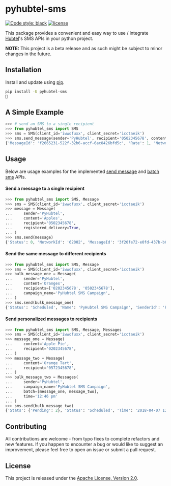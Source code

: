 # pyhubtel-sms

[![Code style: black](https://img.shields.io/badge/code%20style-black-000000.svg)](https://github.com/ambv/black) [![license](https://img.shields.io/badge/license-apache%202.0-brightgreen.svg)](http://www.apache.org/licenses/LICENSE-2.0)



This package provides a convenient and easy way to use / integrate [Hubtel](https://hubtel.com)'s SMS APIs in your python project.

**NOTE:** This project is a beta release and as such might be subject to minor changes in the future. 



## Installation

Install and update using [pip](https://pip.pypa.io/en/stable/quickstart/).

```sh
pip install -U pyhubtel-sms
🎉
```



## A Simple Example

```python
>>> # send an SMS to a single recipient
>>> from pyhubtel_sms import SMS
>>> sms = SMS(client_id='iwwofuxx', client_secret='icctaeik')
>>> sms.send_message(sender='PyHubtel', recipient='0502345678', content='Hello world', registered_delivery=True)
{'MessageId': 'f2665231-522f-32b6-accf-6ac8426bfd5c', 'Rate': 1, 'NetworkId': '62002', 'Status': 0}
```



## Usage

Below are usage examples for the implemented [send message][1] and [batch sms][2] APIs.

#### Send a message to a single recipient

```python
>>> from pyhubtel_sms import SMS, Message
>>> sms = SMS(client_id='iwwofuxx', client_secret='icctaeik')
>>> message = Message(
...     sender='PyHubtel',
...     content='Apples',
...     recipient='0502345678',
...     registered_delivery=True,
... )
>>> sms.send(message)
{'Status': 0, 'NetworkId': '62002', 'MessageId': '3f20fe72-e0fd-437b-b63d-dbf2b0af9c8b', 'Rate': 1}
```



#### Send the same message to different recipients

```python
>>> from pyhubtel_sms import SMS, Message
>>> sms = SMS(client_id='iwwofuxx', client_secret='icctaeik')
>>> bulk_message_one = Message(
...     sender='PyHubtel',
...     content='Oranges',
...     recipients=['0202345678', '0502345678'],
...     campaign_name='PyHubtel SMS Campaign',
... )
>>> sms.send(bulk_message_one)
{'Status': 'Scheduled', 'Name': 'PyHubtel SMS Campaign', 'SenderId': 'PyHubtel', 'TotalCount': 2, 'Time': '2018-04-06 04:16', 'Id': 664544, 'Stats': {'Pending': 2}}
```



#### Send personalized messages to recipients

```python
>>> from pyhubtel_sms import SMS, Message, Messages
>>> sms = SMS(client_id='iwwofuxx', client_secret='icctaeik')
>>> message_one = Message(
...     content='Apple Pie',
...     recipient='0202345678',
... )
>>> message_two = Message(
...     content='Orange Tart',
...     recipient='0572345678',
... )
>>> bulk_message_two = Messages(
...     sender='PyHubtel',
...     campaign_name='PyHubtel SMS Campaign',
...     batch=[message_one, message_two],
...     time='12:46 pm'
... )
>>> sms.send(bulk_message_two)
{'Stats': {'Pending': 2}, 'Status': 'Scheduled', 'Time': '2018-04-07 12:46', 'SenderId': 'PyHubtel', 'TotalCount': 2, 'Name': 'PyHubtel SMS Campaign','Id': 664817}
```



## Contributing

All contributions are welcome - from typo fixes to complete refactors and new features. If you happen to encounter a bug or would like to suggest an improvement, please feel free to open an issue or submit a pull request.



## License

This project is released under the [Apache License, Version 2.0].

[1]: https://developers.hubtel.com/documentations/sendmessage
[2]: https://developers.hubtel.com/documentations/batch-sms-api
[Apache License, Version 2.0]: http://www.apache.org/licenses/LICENSE-2.0
